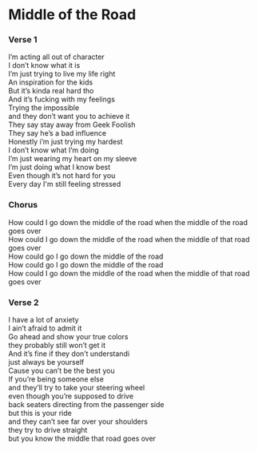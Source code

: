 # Middle of the Road

### Verse 1 
I’m acting all out of character <br>
I don’t know what it is <br>
I’m just trying to live my life right <br>
An inspiration for the kids <br>
But it’s kinda real hard tho <br>
And it’s fucking with my feelings <br>
Trying the impossible <br>
and they don’t want you to achieve it <br>
They say stay away from Geek Foolish <br>
They say he’s a bad influence <br>
Honestly i’m just trying my hardest <br>
I don’t know what I’m doing <br>
I’m just wearing my heart on my sleeve <br>
I’m just doing what I know best <br>
Even though it’s not hard for you <br>
Every day I'm still feeling stressed <br>

###  Chorus
How could I go down the middle of the road when the middle of the road goes over <br>
How could I go down the middle of the road when the middle of that road goes over <br>
How could go I go down the middle of the road <br>
How could go I go down the middle of the road <br>
How could I go down the middle of the road when the middle of that road goes over <br>

### Verse 2
I have a lot of anxiety <br>
I ain’t afraid to admit it <br>
Go ahead and show your true colors <br>
they probably still won’t get it <br>
And it’s fine if they don’t understandi <br>
just always be yourself <br>
Cause you can’t be the best you <br>
If you’re being someone else <br>
and they’ll try to take your steering wheel <br>
even though you’re supposed to drive <br>
back seaters directing from the passenger side <br>
but this is your ride <br>
and they can’t see far over your shoulders <br>
they try to drive straight <br>
but you know the middle that road goes over <br>
